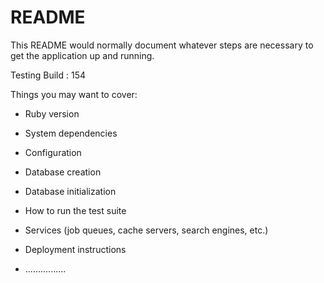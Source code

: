 # README

This README would normally document whatever steps are necessary to get the
application up and running.

Testing Build : 154

Things you may want to cover:

* Ruby version

* System dependencies

* Configuration

* Database creation

* Database initialization

* How to run the test suite

* Services (job queues, cache servers, search engines, etc.)

* Deployment instructions

* ................

